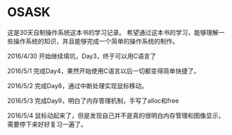 # OSASK
这是30天自制操作系统这本书的学习记录。
希望通过这本书的学习，能够理解一些操作系统的知识，并且能够完成一个简单的操作系统的制作。

2016/4/30
	开始继续填坑，Day3，终于可以用C语言了

2016/5/1
	完成Day4，果然开始使用C语言以后一切都变得简单快捷了。

2016/5/2
	完成Day8，通过中断处理实现鼠标移动。

2016/5/3
	完成Day9，明白了内存管理机制，手写了alloc和free

2016/5/4
	鼠标动起来了，但是发现自己并不是真的很明白内存管理和图像显示，需要停下来好好复习一遍了。